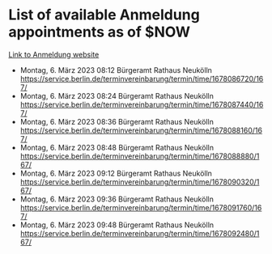 # List of available Anmeldung appointments as of $NOW
[Link to Anmeldung website](https://service.berlin.de/terminvereinbarung/termin/tag.php?termin=1&anliegen[]=120686&dienstleisterlist=122210,122217,327316,122219,327312,122227,327314,122231,327346,122243,327348,122254,122252,329742,122260,329745,122262,329748,122271,327278,122273,327274,122277,327276,330436,122280,327294,122282,327290,122284,327292,122291,327270,122285,327266,122286,327264,122296,327268,150230,329760,122297,327286,122294,327284,122312,329763,122314,329775,122304,327330,122311,327334,122309,327332,317869,122281,327352,122279,329772,122283,122276,327324,122274,327326,122267,329766,122246,327318,122251,327320,122257,327322,122208,327298,122226,327300&herkunft=http%3A%2F%2Fservice.berlin.de%2Fdienstleistung%2F120686%2F)
- Montag, 6. März 2023 08:12 Bürgeramt Rathaus Neukölln https://service.berlin.de/terminvereinbarung/termin/time/1678086720/167/
- Montag, 6. März 2023 08:24 Bürgeramt Rathaus Neukölln https://service.berlin.de/terminvereinbarung/termin/time/1678087440/167/
- Montag, 6. März 2023 08:36 Bürgeramt Rathaus Neukölln https://service.berlin.de/terminvereinbarung/termin/time/1678088160/167/
- Montag, 6. März 2023 08:48 Bürgeramt Rathaus Neukölln https://service.berlin.de/terminvereinbarung/termin/time/1678088880/167/
- Montag, 6. März 2023 09:12 Bürgeramt Rathaus Neukölln https://service.berlin.de/terminvereinbarung/termin/time/1678090320/167/
- Montag, 6. März 2023 09:36 Bürgeramt Rathaus Neukölln https://service.berlin.de/terminvereinbarung/termin/time/1678091760/167/
- Montag, 6. März 2023 09:48 Bürgeramt Rathaus Neukölln https://service.berlin.de/terminvereinbarung/termin/time/1678092480/167/
